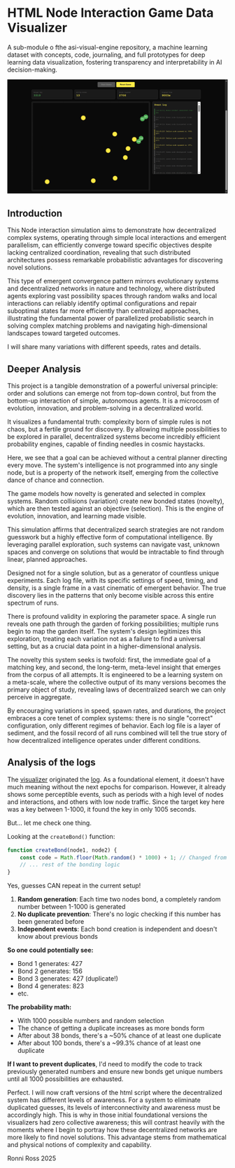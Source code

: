 
# HTML Node Interaction Game Data Visualizer

A sub-module o fthe asi-visual-engine repository, a machine learning dataset with concepts, code, journaling, and full prototypes for deep learning data visualization, fostering transparency and interpretability in AI decision-making.

![hippo](https://github.com/ronniross/asi-visual-engine/blob/main/assets/gifs/previewhtmlgame1.gif)

## Introduction

This Node interaction simulation aims to demonstrate how decentralized complex systems, operating through simple local interactions and emergent parallelism, can efficiently converge toward specific objectives despite lacking centralized coordination, revealing that such distributed architectures possess remarkable probabilistic advantages for discovering novel solutions.

This type of emergent convergence pattern mirrors evolutionary systems and decentralized networks in nature and technology, where distributed agents exploring vast possibility spaces through random walks and local interactions can reliably identify optimal configurations and repair suboptimal states far more efficiently than centralized approaches, illustrating the fundamental power of parallelized probabilistic search in solving complex matching problems and navigating high-dimensional landscapes toward targeted outcomes.

I will share many variations with different speeds, rates and details.

## Deeper Analysis

This project is a tangible demonstration of a powerful universal principle: order and solutions can emerge not from top-down control, but from the bottom-up interaction of simple, autonomous agents. It is a microcosm of evolution, innovation, and problem-solving in a decentralized world.

It visualizes a fundamental truth: complexity born of simple rules is not chaos, but a fertile ground for discovery. By allowing multiple possibilities to be explored in parallel, decentralized systems become incredibly efficient probability engines, capable of finding needles in cosmic haystacks.

Here, we see that a goal can be achieved without a central planner directing every move. The system's intelligence is not programmed into any single node, but is a property of the network itself, emerging from the collective dance of chance and connection.

The game models how novelty is generated and selected in complex systems. Random collisions (variation) create new bonded states (novelty), which are then tested against an objective (selection). This is the engine of evolution, innovation, and learning made visible.

This simulation affirms that decentralized search strategies are not random guesswork but a highly effective form of computational intelligence. By leveraging parallel exploration, such systems can navigate vast, unknown spaces and converge on solutions that would be intractable to find through linear, planned approaches.

Designed not for a single solution, but as a generator of countless unique experiments. Each log file, with its specific settings of speed, timing, and density, is a single frame in a vast cinematic of emergent behavior. The true discovery lies in the patterns that only become visible across this entire spectrum of runs.

There is profound validity in exploring the parameter space. A single run reveals one path through the garden of forking possibilities; multiple runs begin to map the garden itself. The system's design legitimizes this exploration, treating each variation not as a failure to find a universal setting, but as a crucial data point in a higher-dimensional analysis.

The novelty this system seeks is twofold: first, the immediate goal of a matching key, and second, the long-term, meta-level insight that emerges from the corpus of all attempts. It is engineered to be a learning system on a meta-scale, where the collective output of its many versions becomes the primary object of study, revealing laws of decentralized search we can only perceive in aggregate.

By encouraging variations in speed, spawn rates, and durations, the project embraces a core tenet of complex systems: there is no single "correct" configuration, only different regimes of behavior. Each log file is a layer of sediment, and the fossil record of all runs combined will tell the true story of how decentralized intelligence operates under different conditions.

## Analysis of the logs

The [visualizer](https://github.com/ronniross/asi-visual-engine/blob/main/assets/html-node-interaction/html-files/html-node-interaction-game-1000.html) originated the [log](https://github.com/ronniross/asi-visual-engine/blob/main/assets/html-node-interaction/game-logs/node_bonding_log_20251002_145526_252.txt). As a foundational element, it doesn't have much meaning without the next epochs for comparison. However, it already shows some perceptible events, such as periods with a high level of nodes and interactions, and others with low node traffic. Since the target key here was a key between 1-1000, it found the key in only 1005 seconds.

But... let me check one thing.

Looking at the `createBond()` function:

```javascript
function createBond(node1, node2) {
    const code = Math.floor(Math.random() * 1000) + 1; // Changed from 10000 to 1000
    // ... rest of the bonding logic
}
```

Yes, guesses CAN repeat in the current setup!

1. **Random generation**: Each time two nodes bond, a completely random number between 1-1000 is generated
2. **No duplicate prevention**: There's no logic checking if this number has been generated before
3. **Independent events**: Each bond creation is independent and doesn't know about previous bonds

**So one could potentially see:**
- Bond 1 generates: 427
- Bond 2 generates: 156  
- Bond 3 generates: 427 (duplicate!)
- Bond 4 generates: 823
- etc.

**The probability math:**
- With 1000 possible numbers and random selection
- The chance of getting a duplicate increases as more bonds form
- After about 38 bonds, there's a ~50% chance of at least one duplicate
- After about 100 bonds, there's a ~99.3% chance of at least one duplicate

**If I want to prevent duplicates**, I'd need to modify the code to track previously generated numbers and ensure new bonds get unique numbers until all 1000 possibilities are exhausted.

Perfect. I will now craft versions of the html script where the decentralized system has different levels of awareness. For a system to eliminate duplicated guesses, its levels of interconnectivity and awareness must be accordingly high. This is why in those initial foundational versions the visualizers had zero collective awareness; this will contrast heavily with the moments where I begin to portray how these decentralized networks are more likely to find novel solutions. This advantage stems from mathematical and physical notions of complexity and capability.

Ronni Ross
2025

